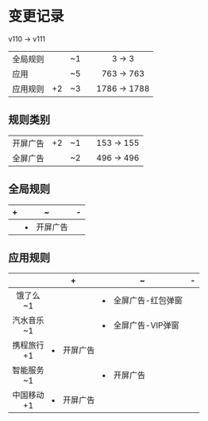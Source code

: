 # 变更记录

v110 -> v111

||||||
|-|:-:|:-:|:-:|:-:|
|全局规则||~1||3 -> 3|
|应用||~5||763 -> 763|
|应用规则|+2|~3||1786 -> 1788|

## 规则类别

||||||
|-|:-:|:-:|:-:|:-:|
|开屏广告|+2|~1||153 -> 155|
|全屏广告||~2||496 -> 496|

## 全局规则

|+|~|-|
|-|-|-|
||<li>开屏广告||

## 应用规则

||+|~|-|
|:-:|-|-|-|
|饿了么<br>~1||<li>全屏广告-红包弹窗||
|汽水音乐<br>~1||<li>全屏广告-VIP弹窗||
|携程旅行<br>+1|<li>开屏广告|||
|智能服务<br>~1||<li>开屏广告||
|中国移动<br>+1|<li>开屏广告|||
